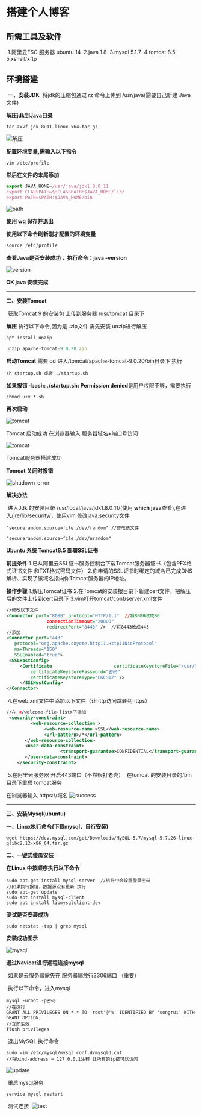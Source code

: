 # 搭建个人博客

## 所需工具及软件

​		1.阿里云ESC 服务器 ubuntu 14
​		2.java 1.8 
​		3.mysql 5.1.7
​		4.tomcat 8.5
​		5.xshell/xftp

## 环境搭建

​	**一、安装JDK**
​	将jdk的压缩包通过 rz 命令上传到 /usr/java(需要自己新建 Java 文件)

**解压jdk到Java目录**

```
tar zxvf jdk-8u11-linux-x64.tar.gz
```

![解压](https://leosong.top/My_Park/image/linux1.png)

**配置环境变量,需输入以下指令**

```
vim /etc/profile
```

**然后在文件的末尾添加**

```javascript
export JAVA_HOME=/usr/java/jdk1.8.0_11
export CLASSPATH=$:CLASSPATH:$JAVA_HOME/lib/ 
export PATH=$PATH:$JAVA_HOME/bin                              
```

![path](https://leosong.top/My_Park/image/linux2.png)

**使用 wq 保存并退出**

**使用以下命令刷新刚才配置的环境变量**

```javascript
source /etc/profile
```

**查看Java是否安装成功 ，执行命令：java -version**

![version](https://leosong.top/My_Park/image/linux3.png)

**OK java 安装完成**

------

**二、安装Tomcat**

​		获取Tomcat 9 的安装包 上传到服务器 /usr/tomcat 目录下

**解压**
		执行以下命令,因为是 .zip文件 需先安装 unzip进行解压

```javascript
apt install unzip

unzip apache-tomcat-9.0.20.zip
```

**启动Tomcat**
		需要 cd  进入/tomcat/apache-tomcat-9.0.20/bin目录下 执行

```
sh startup.sh 或者 ./startup.sh
```

**如果报错**
		**-bash: ./startup.sh: Permission denied**是用户权限不够，需要执行

```
chmod u+x *.sh
```

**再次启动**

![tomcat](https://leosong.top/My_Park/image/tomcat2.png)

Tomcat 启动成功
在浏览器输入 服务器域名+端口号访问

![tomcat](https://leosong.top/My_Park/image/tomcat1.png)

Tomcat服务器搭建成功

**Tomcat 关闭时报错**

![shudown_error](https://leosong.top/My_Park/image/tomcat_shutdown_error.png)

**解决办法**

​		进入Jdk 的安装目录   /usr/local/java/jdk1.8.0_11/(使用 **which java**查看),在进入/jre/lib/security/，使用vim 修改java.security文件

```
"securerandom.source=file:/dev/random" //修改该文件
```

```
"securerandom.source=file:/dev/urandom" 

```

**Ubuntu 系统 Tomcat8.5 部署SSL证书**

**前提条件**
			1.已从阿里云SSL证书服务控制台下载Tomcat服务器证书（包含PFX格式证书文件  和TXT格式密码文件）
			2.你申请的SSL证书时绑定的域名已完成DNS解析、实现了该域名指向你Tomcat服务器的IP地址。

**操作步骤**
			1.解压Tomcat证书
			2.在Tomcat的安装根目录下新建cert文件，把解压后的文件上传到cert目录下
			3.vim打开tomcat/conf/server.xml文件

```xml
//修改以下文件
<Connector port="8080" protocol="HTTP/1.1"  //将8080改成80
               connectionTimeout="20000"
               redirectPort="8443" />  //将8443改成443
//添加
<Connector port="443"  
   protocol="org.apache.coyote.http11.Http11NioProtocol"   
   maxThreads="150"
   SSLEnabled="true">
 <SSLHostConfig>
     <Certificate       				certificateKeystoreFile="/usr/local/tomcat/cert/证书名称.pfx"
         certificateKeystorePassword="密码"
         certificateKeystoreType="PKCS12" /> 
     </SSLHostConfig>
</Connector>

```

​		4.在web.xml文件中添加以下文件（让http访问跳转到https）

```xml
//在 </welcome-file-list>下添加
 <security-constraint> 
         <web-resource-collection > 
              <web-resource-name >SSL</web-resource-name>  
              <url-pattern>/*</url-pattern> 
       </web-resource-collection> 
       <user-data-constraint> 
                    <transport-guarantee>CONFIDENTIAL</transport-guarantee> 
       </user-data-constraint> 
    </security-constraint>

```

​		5.在阿里云服务器 开启443端口（不然很打老壳）
​		在tomcat 的安装目录的/bin目录下重启 tomcat服务

在浏览器输入 https://域名
	![success](https://leosong.top/My_Park/image/success.png)

------

**三、安装Mysql(ubuntu)**

**一、Linux执行命令(下载mysql，自行安装)**
```$xslt
wget https://dev.mysql.com/get/Downloads/MySQL-5.7/mysql-5.7.26-linux-glibc2.12-x86_64.tar.gz
```
**二、一键式傻瓜安装**

**在Linux 中按顺序执行以下命令**

```
sudo apt-get install mysql-server  //执行中会设置登录密码
//如果执行报错，数据源没有更新 执行
sudo apt-get update
sudo apt install mysql-client  
sudo apt install libmysqlclient-dev

```

**测试是否安装成功**

```
sudo netstat -tap | grep mysql

```

**安装成功图示**

![mysql](https://leosong.top/My_Park/image/mysql2.png)

 **通过Navicat进行远程连接mysql**

​		如果是云服务器需先在 服务器端放行3306端口 （重要）

​		执行以下命令，进入mysql

```mysql
mysql -uroot -p密码
//在执行
GRANT ALL PRIVILEGES ON *.* TO 'root'@'%' IDENTIFIED BY 'songrui' WITH GRANT OPTION;
//立即生效
flush privileges

```

​		退出MySQL 执行命令 

```
sudo vim /etc/mysql/mysql.conf.d/mysqld.cnf 
//将bind-address = 127.0.0.1注释 让所有的ip都可以访问

```

![update](https://leosong.top/My_Park/image/mysql3.png)

​		重启mysql服务

```
service mysql restart

```

​		测试连接
​		![test](https://leosong.top/My_Park/image/test1.png)

